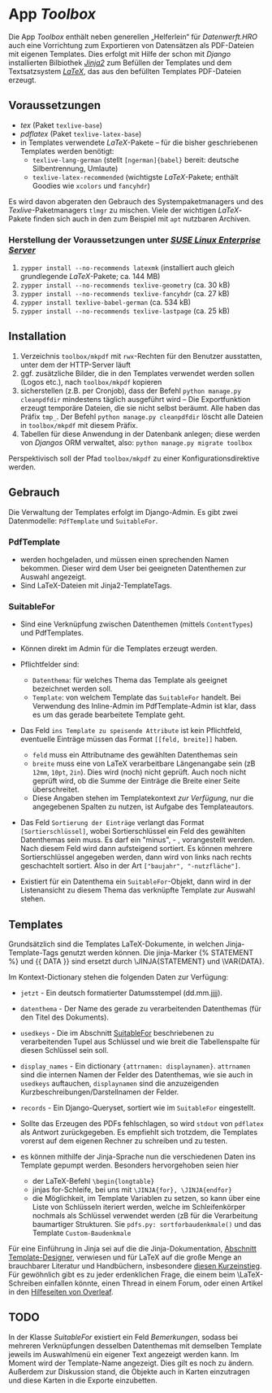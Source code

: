 # App *Toolbox*

Die App *Toolbox* enthält neben generellen „Helferlein“ für *Datenwerft.HRO* auch eine Vorrichtung zum Exportieren von Datensätzen als PDF-Dateien mit eigenen Templates. Dies erfolgt mit Hilfe der schon mit *Django* installierten Bilbiothek [*Jinja2*](https://jinja.palletsprojects.com/) zum Befüllen der Templates und dem Textsatzsystem [*LaTeX*](https://latex-project.org), das aus den befüllten Templates PDF-Dateien erzeugt.

## Voraussetzungen

-  *tex* (Paket `texlive-base`)
-  *pdflatex* (Paket `texlive-latex-base`)
-  in Templates verwendete *LaTeX*-Pakete – für die bisher geschriebenen Templates werden benötigt:
   - `texlive-lang-german` (stellt `[ngerman]{babel}` bereit: deutsche Silbentrennung, Umlaute)
   - `texlive-latex-recommended` (wichtigste *LaTeX*-Pakete; enthält Goodies wie `xcolors` und `fancyhdr`)

Es wird davon abgeraten den Gebrauch des Systempaketmanagers und des *Texlive*-Paketmanagers `tlmgr` zu mischen. Viele der wichtigen *LaTeX*-Pakete finden sich auch in den zum Beispiel mit `apt` nutzbaren Archiven.

### Herstellung der Voraussetzungen unter [*SUSE Linux Enterprise Server*](https://www.suse.com/products/server/)

1.  `zypper install --no-recommends latexmk` (installiert auch gleich grundlegende *LaTeX*-Pakete; ca. 144 MB)
2.  `zypper install --no-recommends texlive-geometry` (ca. 30 kB)
3.  `zypper install --no-recommends texlive-fancyhdr` (ca. 27 kB)
4.  `zypper install texlive-babel-german` (ca. 534 kB)
5.  `zypper install --no-recommends texlive-lastpage` (ca. 25 kB)

## Installation

1.  Verzeichnis `toolbox/mkpdf` mit `rwx`-Rechten für den Benutzer ausstatten, unter dem der HTTP-Server läuft
2.  ggf. zusätzliche Bilder, die in den Templates verwendet werden sollen (Logos etc.), nach `toolbox/mkpdf` kopieren
3.  sicherstellen (z.B. per Cronjob), dass der Befehl `python manage.py cleanpdfdir` mindestens täglich ausgeführt wird – Die Exportfunktion erzeugt temporäre Dateien, die sie nicht selbst beräumt. Alle haben das Präfix `tmp_`. Der Befehl `python manage.py cleanpdfdir` löscht alle Dateien in `toolbox/mkpdf` mit diesem Präfix.
4.  Tabellen für diese Anwendung in der Datenbank anlegen; diese werden von *Djangos* ORM verwaltet, also: `python manage.py migrate toolbox`

Perspektivisch soll der Pfad `toolbox/mkpdf` zu einer Konfigurationsdirektive werden.

## Gebrauch

Die Verwaltung der Templates erfolgt im Django-Admin. Es gibt zwei Datenmodelle: `PdfTemplate` und `SuitableFor`. 

### PdfTemplate

* werden hochgeladen, und müssen einen sprechenden Namen bekommen. Dieser wird dem User bei geeigneten Datenthemen zur Auswahl angezeigt. 
* Sind LaTeX-Dateien mit Jinja2-TemplateTags. 

### SuitableFor

* Sind eine Verknüpfung zwischen Datenthemen (mittels `ContentTypes`) und PdfTemplates. 
* Können direkt im Admin für die Templates erzeugt werden.
* Pflichtfelder sind:
	+ `Datenthema`: für welches Thema das Template als geeignet bezeichnet werden soll.
	+ `Template`: von welchem Template das `SuitableFor` handelt. Bei Verwendung des Inline-Admin im PdfTemplate-Admin ist klar, dass es um das gerade bearbeitete Template geht.

* Das Feld `ins Template zu speisende Attribute` ist kein Pflichtfeld, eventuelle Einträge müssen das Format `[[feld, breite]]` haben.
	+ `feld` muss ein Attributname des gewählten Datenthemas sein
	+ `breite` muss eine von LaTeX verarbeitbare Längenangabe sein (zB `12mm`, `10pt`, `2in`). Dies wird (noch) nicht geprüft. Auch noch nicht geprüft wird, ob die Summe der Einträge die Breite einer Seite überschreitet. 
	+ Diese Angaben stehen im Templatekontext *zur Verfügung*, nur die angegebenen Spalten zu nutzen, ist Aufgabe des Templateautors.

* Das Feld `Sortierung der Einträge` verlangt das Format `[Sortierschlüssel]`, wobei Sortierschlüssel ein Feld des gewählten Datenthemas sein muss. Es darf ein "minus", - , vorangestellt werden. Nach diesem Feld wird dann aufsteigend sortiert. Es können mehrere Sortierschlüssel angegeben werden, dann wird von links nach rechts geschachtelt sortiert. Also in der Art `["baujahr", "-nutzfläche"]`. 

* Existiert für ein Datenthema ein `SuitableFor`-Objekt, dann wird in der Listenansicht zu diesem Thema das verknüpfte Template zur Auswahl stehen.

## Templates

Grundsätzlich sind die Templates LaTeX-Dokumente, in welchen Jinja-Template-Tags genutzt werden können. Die jinja-Marker {% STATEMENT %} und {{ DATA }} sind ersetzt durch \JINJA{STATEMENT} und \VAR{DATA}.

Im Kontext-Dictionary stehen die folgenden Daten zur Verfügung:

* `jetzt` - Ein deutsch formatierter Datumsstempel (dd.mm.jjjj).
* `datenthema` - Der Name des gerade zu verarbeitenden Datenthemas (für den Titel des Dokuments).
* `usedkeys` - Die im Abschnitt [SuitableFor](.SuitableFor) beschriebenen zu verarbeitenden Tupel aus Schlüssel und wie breit die Tabellenspalte für diesen Schlüssel sein soll.
* `display_names` - Ein dictionary `{attrnamen: displaynamen}`. `attrnamen` sind die internen Namen der Felder des Datenthemas, wie sie auch in `usedkeys` auftauchen, `displaynamen` sind die anzuzeigenden Kurzbeschreibungen/Darstellnamen der Felder.
* `records` - Ein Django-Queryset, sortiert wie im `SuitableFor` eingestellt.

* Sollte das Erzeugen des PDFs fehlschlagen, so wird `stdout` von `pdflatex` als Antwort zurückgegeben. Es empfiehlt sich trotzdem, die Templates vorerst auf dem eigenen Rechner zu schreiben und zu testen. 

* es können mithilfe der Jinja-Sprache nun die verschiedenen Daten ins Template gepumpt werden. Besonders hervorgehoben seien hier 
	+ der LaTeX-Befehl `\begin{longtable}`
	+ jinjas for-Schleife, bei uns mit `\JINJA{for}, \JINJA{endfor}`
	+ die Möglichkeit, im Template Variablen zu setzen, so kann über eine Liste von Schlüsseln iteriert werden, welche im Schleifenkörper nochmals als Schlüssel verwendet werden (zB für die Verarbeitung baumartiger Strukturen. Sie `pdfs.py: sortforbaudenkmale()` und das Template `Custom-Baudenkmale`

Für eine Einführung in Jinja sei auf die die Jinja-Dokumentation, [Abschnitt Template-Designer](https://jinja.palletsprojects.com/en/3.0.x/templates/), verwiesen und für LaTeX auf die große Menge an brauchbarer Literatur und Handbüchern, insbesondere [diesen Kurzeinstieg](https://www.ctan.org/pkg/lshort-german). Für gewöhnlich gibt es zu jeder erdenklichen Frage, die einem beim \LaTeX-Schreiben einfallen könnte, einen Thread in einem Forum, oder einen Artikel in den [Hilfeseiten von Overleaf](https://overleaf.com/learn/).


## TODO
In der Klasse *SuitableFor* existiert ein Feld *Bemerkungen*, sodass bei mehreren Verknüpfungen desselben Datenthemas mit demselben Template jeweils im Auswahlmenü ein eigener Text angezeigt werden kann. Im Moment wird der Template-Name angezeigt. Dies gilt es noch zu ändern. Außerdem zur Diskussion stand, die Objekte auch in Karten einzutragen und diese Karten in die Exporte einzubetten.
